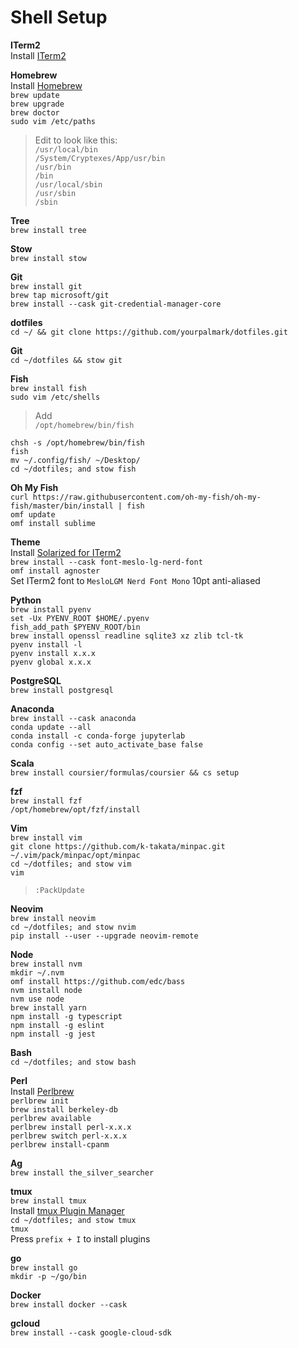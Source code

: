 # Shell Setup

**ITerm2**  
Install [ITerm2]  

**Homebrew**  
Install [Homebrew]  
`brew update`  
`brew upgrade`  
`brew doctor`  
`sudo vim /etc/paths`  
>Edit to look like this:  
`/usr/local/bin`  
`/System/Cryptexes/App/usr/bin`  
`/usr/bin`  
`/bin`  
`/usr/local/sbin`  
`/usr/sbin`  
`/sbin`  

**Tree**  
`brew install tree`  

**Stow**  
`brew install stow`  

**Git**  
`brew install git`  
`brew tap microsoft/git`  
`brew install --cask git-credential-manager-core`  

**dotfiles**  
`cd ~/ && git clone https://github.com/yourpalmark/dotfiles.git`  

**Git**  
`cd ~/dotfiles && stow git`  

**Fish**  
`brew install fish`  
`sudo vim /etc/shells`  
>Add  
`/opt/homebrew/bin/fish`  

`chsh -s /opt/homebrew/bin/fish`  
`fish`  
`mv ~/.config/fish/ ~/Desktop/`  
`cd ~/dotfiles; and stow fish`  

**Oh My Fish**  
`curl https://raw.githubusercontent.com/oh-my-fish/oh-my-fish/master/bin/install | fish`  
`omf update`  
`omf install sublime`  

**Theme**  
Install [Solarized for ITerm2]  
`brew install --cask font-meslo-lg-nerd-font`  
`omf install agnoster`  
Set ITerm2 font to `MesloLGM Nerd Font Mono` 10pt anti-aliased  

**Python**  
`brew install pyenv`  
`set -Ux PYENV_ROOT $HOME/.pyenv`  
`fish_add_path $PYENV_ROOT/bin`  
`brew install openssl readline sqlite3 xz zlib tcl-tk`  
`pyenv install -l`  
`pyenv install x.x.x`  
`pyenv global x.x.x`  

**PostgreSQL**  
`brew install postgresql`  

**Anaconda**  
`brew install --cask anaconda`  
`conda update --all`  
`conda install -c conda-forge jupyterlab`  
`conda config --set auto_activate_base false`  

**Scala**  
`brew install coursier/formulas/coursier && cs setup`  

**fzf**  
`brew install fzf`  
`/opt/homebrew/opt/fzf/install`  

**Vim**  
`brew install vim`  
`git clone https://github.com/k-takata/minpac.git ~/.vim/pack/minpac/opt/minpac`  
`cd ~/dotfiles; and stow vim`  
`vim`  
>`:PackUpdate`  

**Neovim**  
`brew install neovim`  
`cd ~/dotfiles; and stow nvim`  
`pip install --user --upgrade neovim-remote`  

**Node**  
`brew install nvm`  
`mkdir ~/.nvm`  
`omf install https://github.com/edc/bass`  
`nvm install node`  
`nvm use node`  
`brew install yarn`  
`npm install -g typescript`  
`npm install -g eslint`  
`npm install -g jest`  

**Bash**  
`cd ~/dotfiles; and stow bash`  

**Perl**  
Install [Perlbrew]  
`perlbrew init`  
`brew install berkeley-db`  
`perlbrew available`  
`perlbrew install perl-x.x.x`  
`perlbrew switch perl-x.x.x`  
`perlbrew install-cpanm`  

**Ag**  
`brew install the_silver_searcher`  

**tmux**  
`brew install tmux`  
Install [tmux Plugin Manager]  
`cd ~/dotfiles; and stow tmux`  
`tmux`  
Press `prefix + I` to install plugins  

**go**  
`brew install go`  
`mkdir -p ~/go/bin`  

**Docker**  
`brew install docker --cask`  

<!---
**Lua**  
`mkdir ~/.luaver`  
`git clone https://github.com/DhavalKapil/luaver.git ~/.luaver`  
`luaver install x.x.x`  
`luaver use x.x.x`  
`set OSVersion (sw_vers -productVersion)`  
`export MACOSX_DEPLOYMENT_TARGET=$OSVersion`  
`luaver install-luajit x.x.x`  
`luaver use-luajit x.x.x`  
-->

**gcloud**  
`brew install --cask google-cloud-sdk`  

   [ITerm2]: https://www.iterm2.com/
   [Solarized for ITerm2]: https://github.com/altercation/solarized/tree/master/iterm2-colors-solarized
   [Homebrew]: https://brew.sh/
   [Perlbrew]: https://perlbrew.pl/
   [Oh My Fish]: https://github.com/oh-my-fish/oh-my-fish
   [tmux]: https://github.com/tmux/tmux
   [tmux Plugin Manager]: https://github.com/tmux-plugins/tpm
